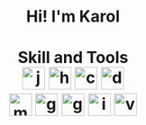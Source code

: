 <h1 align ="center">
Hi! I'm Karol
</h1>

<h1 align ="center">
Skill and Tools </br>

<img src="https://cdn.worldvectorlogo.com/logos/java.svg" height="40" width="40" alt="java logo"/>
<img src="https://cdn.worldvectorlogo.com/logos/hibernate.svg" height="40" width="40" alt="hibernate logo"/>
<img src="https://cdn.worldvectorlogo.com/logos/c--4.svg" height="40" width="40" alt="c# logo"/>
<img src="https://cdn.worldvectorlogo.com/logos/dotnet.svg" height="40" width="40" alt="dotnetcore logo"/>
</br>
<img src="https://cdn.worldvectorlogo.com/logos/microsoft-sql-server-1.svg" height="40" width="40" alt="ms sql server logo"/>
<img src="https://cdn.jsdelivr.net/gh/devicons/devicon/icons/git/git-original.svg" height="40" width="40" alt="git logo"/>
<img src="https://cdn.worldvectorlogo.com/logos/github-icon-1.svg" height="40" width="40" alt="github logo"/>
<img src="https://cdn.worldvectorlogo.com/logos/intellij-idea-1.svg" height="40" width="40" alt="intellij logo"/>
<img src="https://cdn.worldvectorlogo.com/logos/visual-studio-2013.svg" height="40" width="40" alt="visualstudio logo"/>

</h1>

